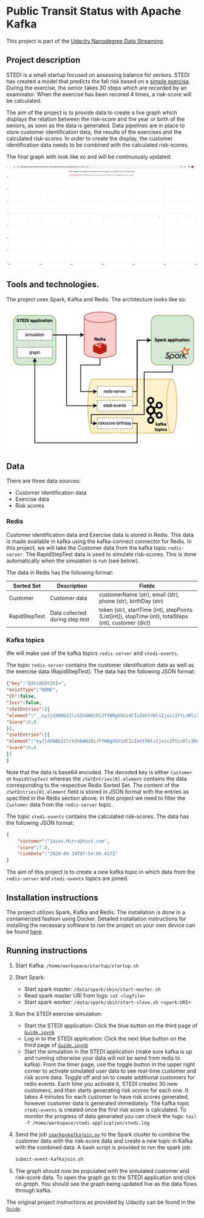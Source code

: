 # Public Transit Status with Apache Kafka

This project is part of the [Udacity Nanodegree Data Streaming](https://www.udacity.com/course/data-streaming-nanodegree--nd029).

## Project description

STEDI is a small startup focused on assessing balance for seniors. STEDI has created a model that predicts the fall risk based on a [simple exercise](https://youtu.be/XosjuXTCGeg). During the exercise, the senior takes 30 steps which are recorded by an examinator. When the exercise has been recored 4 times, a *risk-score* will be calculated. 

The aim of the project is to provide data to create a live graph which displays the relation between the risk-score and the year or birth of the seniors, as soon as the data is generated. Data pipelines are in place to store customer identification data, the results of the exercises and the calculated risk-scores. In order to create the display, the customer identification data needs to be combined with the calculated risk-scores.

The final graph with look like so and will be continuously updated:

![Fall risk display](screenshots/Screenshot_2022-01-05_at_14.39.11.png)

## Tools and technologies. 

The project uses Spark, Kafka and Redis. The architecture looks like so:

![Project Architecture](images/tools.png)

## Data

There are three data sources:

- Customer identification data
- Exercise data
- Risk scores

### Redis

Customer identification data and Exercise data is stored in Redis. This data is made available in kafka using the kafka-connect connector for Redis. In this project, we will take the Customer data from the kafka topic `redis-server`. The RapidStepTest data is used to simulate risk-scores. This is done automatically when the simulation is run (see below). 

The data in Redis has the following format:

| Sorted Set    | Description                     | Fields                                                                                                  |
| ------------- | ------------------------------- | ------------------------------------------------------------------------------------------------------- |
| Customer      | Customer data                   | customerName (str), email (str), phone (str), birthDay (str)                                            |
| RapidStepTest | Data collected during step test | token (str), startTime (int), stepPoints (List[int]), stopTime (int), totalSteps (int), customer (dict) |

### Kafka topics

We will make use of the kafka topics `redis-server` and `stedi-events`.

The topic `redis-server` contains the customer identification data as well as the exercise data (RapidStepTest). The data has the following JSON format:

```json
{"key":"Q3VzdG9tZXI=",
"existType":"NONE",
"Ch":false,
"Incr":false,
"zSetEntries":[{
"element":"__eyJjdXN0b21lck5hbWUiOiJTYW0gVGVzdCIsImVtYWlsIjoic2FtLnRlc3RAdGVzdC5jb20iLCJwaG9uZSI6IjgwMTU1NTEyMTIiLCJiaXJ0aERheSI6IjIwMDEtMDEtMDMifQ==__",
"Score":0.0
}],
"zsetEntries":[{
"element":"eyJjdXN0b21lck5hbWUiOiJTYW0gVGVzdCIsImVtYWlsIjoic2FtLnRlc3RAdGVzdC5jb20iLCJwaG9uZSI6IjgwMTU1NTEyMTIiLCJiaXJ0aERheSI6IjIwMDEtMDEtMDMifQ==",
"score":0.0
}]
}
```

Note that the data is base64 encoded. The decoded key is either `Customer` or `RapidStepTest` whereas the `zSetEntries[0].element` contains the data corresponding to the respective Redis Sorted Set. The content of the `zSetEntries[0].element` field is stored in JSON format with the entries as specified in the Redis section above. In this project we need to filter the `Customer` data from the `redis-server` topic. 

The topic `stedi-events` contains the calculated risk-scores. The data has the following JSON format:

```json
{
    "customer":"Jason.Mitra@test.com",
    "score":7.0,
    "riskDate":"2020-09-14T07:54:06.417Z"
}
```

The aim of this project is to create a new kafka topic in which data from the `redis-server` and `stedi-events` topics are joined. 

## Installation instructions

The project utilizes Spark, Kafka and Redis. The installation is done in a containerized fashion using Docker. Detailed installation instructions for installing the necessary software to run the project on your own device can be found [here](installation_instructions.md). 

## Running instructions

1. Start Kafka: `/home/workspace/startup/startup.sh`
2. Start Spark:
   
   - Start spark master: `/data/spark/sbin/start-master.sh`
   - Read spark master URI from logs: `cat <logfile>`
   - Start spark worker: `/data/spark/sbin/start-slave.sh <spark:URI>`

3. Run the STEDI exercise simulation:

   - Start the STEDI application: Click the blue button on the third page of [`Guide.ipynb`](Guide.ipynb)
   - Log in to the STEDI application:  Click the next blue button on the third page of [`Guide.ipynb`](Guide.ipynb)
   - Start the simulation in the STEDI application (make sure kafka is up and running otherwise your data will not be send from redis to kafka): From the timer page, use the toggle button in the upper right corner to activate simulated user data to see real-time customer and risk score data. Toggle off and on to create additional customers for redis events. Each time you activate it, STEDI creates 30 new customers, and then starts generating risk scores for each one. It takes 4 minutes for each customer to have risk scores generated, however customer data is generated immediately. The kafka topic `stedi-events` is created once the first risk score is calculated. To monitor the progress of data generated you can check the logs: `tail -f /home/workspace/stedi-application/stedi.log`

4. Send the job [`sparkpykafkajoin.py`](sparkpykafkajoin.py) to the Spark cluster to combine the customer data with the risk-score data and create a new topic in Kafka with the combined data. A bash script is provided to run the spark job:

    ```bash
    submit-event-kafkajoin.sh
    ```

5. The graph should now be populated with the simulated customer and risk-score data. To open the graph go to the STEDI application and click on *graph*. You should see the graph being updated live as the data flows through kafka.

The original project instructions as provided by Udacity can be found in the [`Guide`](Guide.ipynb).